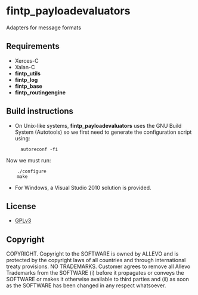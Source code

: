 fintp_payloadevaluators
=======================

Adapters for message formats

Requirements
------------
- Xerces-C
- Xalan-C
- **fintp_utils**
- **fintp_log**
- **fintp_base**
- **fintp_routingengine**

Build instructions
------------------
- On Unix-like systems, **fintp_payloadevaluators** uses the GNU Build System (Autotools) so we first need to generate the configuration script using:


        autoreconf -fi
Now we must run:

        ./configure
        make

- For Windows, a Visual Studio 2010 solution is provided.

License
-------
- [GPLv3](http://www.gnu.org/licenses/gpl-3.0.html)

Copyright
-------
COPYRIGHT.  Copyright to the SOFTWARE is owned by ALLEVO and is protected by the copyright laws of all countries and through international treaty provisions. 
NO TRADEMARKS.  Customer agrees to remove all Allevo Trademarks from the SOFTWARE (i) before it propagates or conveys the SOFTWARE or makes it otherwise available to third parties and (ii) as soon as the SOFTWARE has been changed in any respect whatsoever. 
